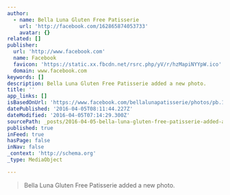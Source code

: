 ```yaml
---
author:
  - name: Bella Luna Gluten Free Patisserie
    url: 'http://facebook.com/162865874053733'
    avatar: {}
related: []
publisher:
  url: 'http://www.facebook.com'
  name: Facebook
  favicon: 'https://static.xx.fbcdn.net/rsrc.php/yV/r/hzMapiNYYpW.ico'
  domain: www.facebook.com
keywords: []
description: Bella Luna Gluten Free Patisserie added a new photo.
title: ''
app_links: []
isBasedOnUrl: 'https://www.facebook.com/bellalunapatisserie/photos/pb.162865874053733.-2207520000.1459840449./203091766697810/?type=3&size=2048%2C1636&fbid=203091766697810'
datePublished: '2016-04-05T08:11:44.227Z'
dateModified: '2016-04-05T07:14:29.300Z'
sourcePath: _posts/2016-04-05-bella-luna-gluten-free-patisserie-added-a-new-photo.md
published: true
inFeed: true
hasPage: false
inNav: false
_context: 'http://schema.org'
_type: MediaObject

---
```

> Bella Luna Gluten Free Patisserie added a new photo.